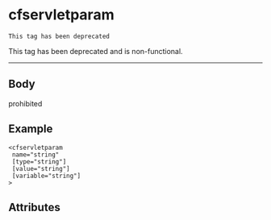 # cfservletparam

```
This tag has been deprecated
```
This tag has been deprecated and is non-functional.

---
## Body
prohibited

## Example
```
<cfservletparam
 name="string"
 [type="string"]
 [value="string"]
 [variable="string"]
>
```
## Attributes
